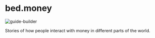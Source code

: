 # bed.money

![guide-builder](https://github.com/peakshift/bed.money/workflows/guide-builder/badge.svg)

Stories of how people interact with money in different parts of the world.
